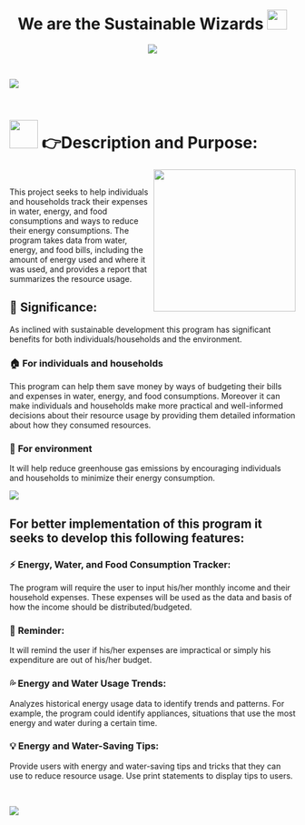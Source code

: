 <h1 align="center"><b>We are the Sustainable Wizards</b>
  <img src="https://media.giphy.com/media/hvRJCLFzcasrR4ia7z/giphy.gif" width="35"></h1>

<p align="center">
  <a href="https://github.com/DenverCoder1/readme-typing-svg"><img src="https://readme-typing-svg.herokuapp.com?font=Share+Tech+Mono&color=cyan&size=30%&center=true&vCenter=true&width=1500&height=150&lines=Sustainability+Wizard;A+Comprehensive+Sustainability+Tracker+for+Eco-Conscious+Living"></a>
</p>


<br>


<img src="https://user-images.githubusercontent.com/73097560/115834477-dbab4500-a447-11eb-908a-139a6edaec5c.gif"><br><br>
	
# <picture><img src = "https://user-images.githubusercontent.com/129142641/228139994-36848a09-82eb-42aa-bf68-f45cb3c7e6e2.gif" width = 50px></picture> **👉Description and Purpose:**

<picture> <img align="right" src="https://user-images.githubusercontent.com/129142641/228139771-e6868fe0-9779-4bf8-b866-70a63de21610.gif" width = 250px></picture>

<br>

This project seeks to help individuals and households track their expenses in water, energy, and food consumptions and ways to reduce their energy consumptions. The program takes data from water, energy, and food bills, including the amount of energy used and where it was used, and provides a report that summarizes the resource usage.
<br>
## 🔑 **Significance:**
As inclined with sustainable development this program has significant benefits for both individuals/households and the environment.
<br>

### 🏠 **For individuals and households**
This program can help them save money by ways of budgeting their bills and expenses in water, energy, and food consumptions. Moreover  it can make individuals and households make more practical and well-informed decisions about their resource usage by providing them detailed information about how they consumed resources.

### 🍃 **For environment**
It will help reduce greenhouse gas emissions by encouraging individuals and households to minimize their energy consumption.

<img src="https://user-images.githubusercontent.com/73097560/115834477-dbab4500-a447-11eb-908a-139a6edaec5c.gif"><br>

## **For better implementation of this program it seeks to develop this following features:**

### ⚡ **Energy, Water, and Food Consumption Tracker:**
The program will require the user to input his/her monthly income and their household expenses. These expenses will be used as the data and basis of how the income should be distributed/budgeted.

### 📣 **Reminder:**
It will remind the user if his/her expenses are impractical or simply his expenditure are out of his/her budget.

### 💦 **Energy and Water Usage Trends:**
Analyzes historical energy usage data to identify trends and patterns. For example, the program could identify appliances, situations that use the most energy and water during a certain time.

### 💡 **Energy and Water-Saving Tips:**
Provide users with energy and water-saving tips and tricks that they can use to reduce resource usage. Use print statements to display tips to users.

<br>

<img src="https://user-images.githubusercontent.com/73097560/115834477-dbab4500-a447-11eb-908a-139a6edaec5c.gif"><br><br>
